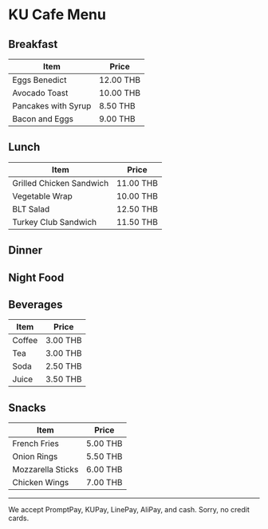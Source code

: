 # KU Cafe Menu

## Breakfast

Item                      | Price
------------------------ | ------
Eggs Benedict            | 12.00 THB
Avocado Toast            | 10.00 THB
Pancakes with Syrup      | 8.50 THB
Bacon and Eggs          | 9.00 THB

## Lunch

Item                      | Price
------------------------ | ------
Grilled Chicken Sandwich | 11.00 THB
Vegetable Wrap           | 10.00 THB
BLT Salad                | 12.50 THB
Turkey Club Sandwich     | 11.50 THB

## Dinner


## Night Food

## Beverages
| Item                     | Price    |
|------------------------  | ---------|
|Coffee                    | 3.00 THB |
|Tea                       | 3.00 THB |
|Soda                      | 2.50 THB |
|Juice                     | 3.50 THB |    

## Snacks
|Item                      | Price|
|------------------------ | ------|
|French Fries             | 5.00 THB|
|Onion Rings              | 5.50 THB|
|Mozzarella Sticks        | 6.00 THB|
|Chicken Wings            | 7.00 THB|

---

We accept PromptPay, KUPay, LinePay, AliPay, and cash. Sorry, no credit cards.
